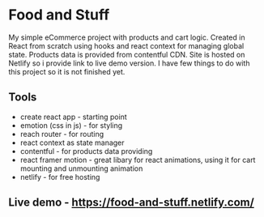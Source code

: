 # Food and Stuff

My simple eCommerce project with products and cart logic. Created in React from scratch using hooks and react context for managing global state. Products data is provided from contentful CDN. Site is hosted on Netlify so i provide link to live demo version. I have few things to do with this project so it is not finished yet.

## Tools

- create react app - starting point
- emotion (css in js) - for styling
- reach router - for routing
- react context as state manager
- contentful - for products data providing
- react framer motion - great libary for react animations, using it for cart mounting and unmounting animation
- netlify - for free hosting

## Live demo - https://food-and-stuff.netlify.com/
